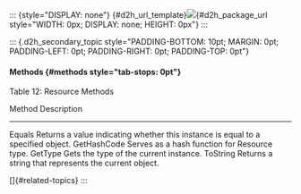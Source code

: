 ::: {style="DISPLAY: none"}
[](ms-xhelp:///?Id=d2h_url_template){#d2h_url_template}![](!package_url!){#d2h_package_url style="WIDTH: 0px; DISPLAY: none; HEIGHT: 0px"}
:::

::: {.d2h_secondary_topic style="PADDING-BOTTOM: 10pt; MARGIN: 0pt; PADDING-LEFT: 0pt; PADDING-RIGHT: 0pt; PADDING-TOP: 0pt"}
#### Methods {#methods style="tab-stops: 0pt"}

Table 12: Resource Methods

  Method        Description
  ------------- ----------------------------------------------------------------------------------
  Equals        Returns a value indicating whether this instance is equal to a specified object.
  GetHashCode   Serves as a hash function for Resource type.
  GetType       Gets the type of the current instance.
  ToString      Returns a string that represents the current object.

[]{#related-topics}
:::

